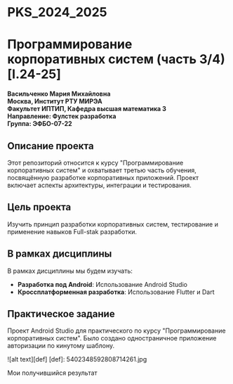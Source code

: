 # PKS_2024_2025
# Программирование корпоративных систем (часть 3/4) [I.24-25]

**Васильченко Мария Михайловна**  
**Москва, Институт РТУ МИРЭА**  
**Факультет ИПТИП, Кафедра высшая математика 3**  
**Направление: Фулстек разработка**  
**Группа: ЭФБО-07-22**

## Описание проекта

Этот репозиторий относится к курсу "Программирование корпоративных систем" и охватывает третью часть обучения, посвящённую разработке корпоративных приложений. Проект включает аспекты архитектуры, интеграции и тестирования.

## Цель проекта

Изучить принцип разработки корпоративных систем, тестирование и применение навыков Full-stak разработки.

## В рамках дисциплины

В рамках дисциплины мы будем изучать:

- **Разработка под Android**: Использование Android Studio 
- **Кроссплатформенная разработка**: Использование Flutter и Dart

## Практическое задание

Проект Android Studio для практического по курсу "Программирование корпоративных систем". Было создано одностраничное приложение авторизации по кинутому шаблону. 

![alt text][def]
[def]: 5402348592808714261.jpg

Мои получившийся результат 
